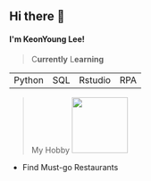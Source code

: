 ## Hi there :wave:

<h4>I'm KeonYoung Lee!</h4>

> C**urrently** L**earning**

<table>
<tr>
<td>Python</td>
<td>SQL</td>
<td>Rstudio</td>
<td>RPA</td>
</tr>
</table>

> My Hobby
> <img src="https://user-images.githubusercontent.com/113087699/192445301-b679d19b-3ef2-4c35-91e0-bd19922feffa.jpg" width="100px">

- Find Must-go Restaurants

